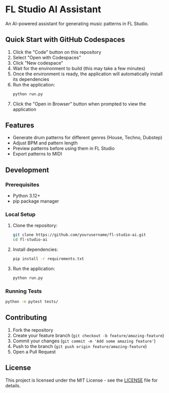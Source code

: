 # FL Studio AI Assistant

An AI-powered assistant for generating music patterns in FL Studio.

## Quick Start with GitHub Codespaces

1. Click the "Code" button on this repository
2. Select "Open with Codespaces"
3. Click "New codespace"
4. Wait for the environment to build (this may take a few minutes)
5. Once the environment is ready, the application will automatically install its dependencies
6. Run the application:
   ```bash
   python run.py
   ```
7. Click the "Open in Browser" button when prompted to view the application

## Features

- Generate drum patterns for different genres (House, Techno, Dubstep)
- Adjust BPM and pattern length
- Preview patterns before using them in FL Studio
- Export patterns to MIDI

## Development

### Prerequisites

- Python 3.12+
- pip package manager

### Local Setup

1. Clone the repository:
   ```bash
   git clone https://github.com/yourusername/fl-studio-ai.git
   cd fl-studio-ai
   ```

2. Install dependencies:
   ```bash
   pip install -r requirements.txt
   ```

3. Run the application:
   ```bash
   python run.py
   ```

### Running Tests

```bash
python -m pytest tests/
```

## Contributing

1. Fork the repository
2. Create your feature branch (`git checkout -b feature/amazing-feature`)
3. Commit your changes (`git commit -m 'Add some amazing feature'`)
4. Push to the branch (`git push origin feature/amazing-feature`)
5. Open a Pull Request

## License

This project is licensed under the MIT License - see the [LICENSE](LICENSE) file for details. 